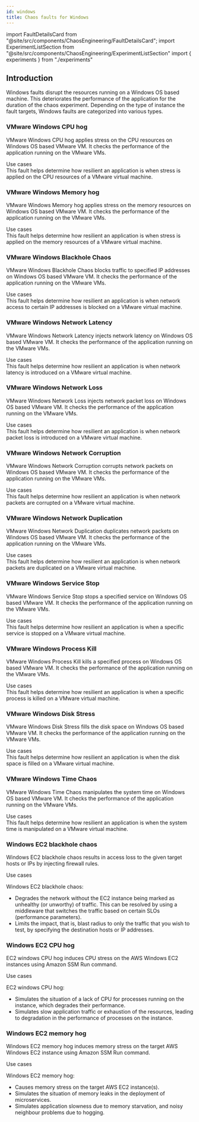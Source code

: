 ```yaml
---
id: windows
title: Chaos faults for Windows
---
```


<!-- Import statement for Custom Components -->

import FaultDetailsCard from "@site/src/components/ChaosEngineering/FaultDetailsCard";
import ExperimentListSection from "@site/src/components/ChaosEngineering/ExperimentListSection"
import { experiments } from "./experiments"

<!-- Heading Description -->

<div>

## Introduction
Windows faults disrupt the resources running on a Windows OS based machine. This deteriorates the performance of the application for the duration of the chaos experiment. Depending on the type of instance the fault targets, Windows faults are categorized into various types.

<ExperimentListSection experiments={experiments} />

<FaultDetailsCard category="windows">

### VMware Windows CPU hog

VMware Windows CPU hog applies stress on the CPU resources on Windows OS based VMware VM. It checks the performance of the application running on the VMware VMs.

<accordion color="green">
<summary>Use cases</summary>
This fault helps determine how resilient an application is when stress is applied on the CPU resources of a VMware virtual machine.
</accordion>

</FaultDetailsCard>

<FaultDetailsCard category="windows">

<!-- please specify category in above tag to generate correct experiment icons and links by itself, if links are broken please contact @Sahil, that's me -->

### VMware Windows Memory hog

VMware Windows Memory hog applies stress on the memory resources on Windows OS based VMware VM. It checks the performance of the application running on the VMware VMs.

<accordion color="green">
<summary>Use cases</summary>
This fault helps determine how resilient an application is when stress is applied on the memory resources of a VMware virtual machine.
</accordion>

</FaultDetailsCard>

<FaultDetailsCard category="windows">

### VMware Windows Blackhole Chaos

VMware Windows Blackhole Chaos blocks traffic to specified IP addresses on Windows OS based VMware VM. It checks the performance of the application running on the VMware VMs.

<accordion color="green">
<summary>Use cases</summary>
This fault helps determine how resilient an application is when network access to certain IP addresses is blocked on a VMware virtual machine.
</accordion>

</FaultDetailsCard>

<FaultDetailsCard category="windows">

### VMware Windows Network Latency

VMware Windows Network Latency injects network latency on Windows OS based VMware VM. It checks the performance of the application running on the VMware VMs.

<accordion color="green">
<summary>Use cases</summary>
This fault helps determine how resilient an application is when network latency is introduced on a VMware virtual machine.
</accordion>

</FaultDetailsCard>

<FaultDetailsCard category="windows">

### VMware Windows Network Loss

VMware Windows Network Loss injects network packet loss on Windows OS based VMware VM. It checks the performance of the application running on the VMware VMs.

<accordion color="green">
<summary>Use cases</summary>
This fault helps determine how resilient an application is when network packet loss is introduced on a VMware virtual machine.
</accordion>

</FaultDetailsCard>

<FaultDetailsCard category="windows">

### VMware Windows Network Corruption

VMware Windows Network Corruption corrupts network packets on Windows OS based VMware VM. It checks the performance of the application running on the VMware VMs.

<accordion color="green">
<summary>Use cases</summary>
This fault helps determine how resilient an application is when network packets are corrupted on a VMware virtual machine.
</accordion>

</FaultDetailsCard>

<FaultDetailsCard category="windows">

### VMware Windows Network Duplication

VMware Windows Network Duplication duplicates network packets on Windows OS based VMware VM. It checks the performance of the application running on the VMware VMs.

<accordion color="green">
<summary>Use cases</summary>
This fault helps determine how resilient an application is when network packets are duplicated on a VMware virtual machine.
</accordion>

</FaultDetailsCard>

<FaultDetailsCard category="windows">

### VMware Windows Service Stop

VMware Windows Service Stop stops a specified service on Windows OS based VMware VM. It checks the performance of the application running on the VMware VMs.

<accordion color="green">
<summary>Use cases</summary>
This fault helps determine how resilient an application is when a specific service is stopped on a VMware virtual machine.
</accordion>

</FaultDetailsCard>

<FaultDetailsCard category="windows">

### VMware Windows Process Kill

VMware Windows Process Kill kills a specified process on Windows OS based VMware VM. It checks the performance of the application running on the VMware VMs.

<accordion color="green">
<summary>Use cases</summary>
This fault helps determine how resilient an application is when a specific process is killed on a VMware virtual machine.
</accordion>

</FaultDetailsCard>

<FaultDetailsCard category="windows">

### VMware Windows Disk Stress

VMware Windows Disk Stress fills the disk space on Windows OS based VMware VM. It checks the performance of the application running on the VMware VMs.

<accordion color="green">
<summary>Use cases</summary>
This fault helps determine how resilient an application is when the disk space is filled on a VMware virtual machine.
</accordion>

</FaultDetailsCard>

<FaultDetailsCard category="windows">

### VMware Windows Time Chaos

VMware Windows Time Chaos manipulates the system time on Windows OS based VMware VM. It checks the performance of the application running on the VMware VMs.

<accordion color="green">
<summary>Use cases</summary>
This fault helps determine how resilient an application is when the system time is manipulated on a VMware virtual machine.
</accordion>

</FaultDetailsCard>

<FaultDetailsCard category="windows">

### Windows EC2 blackhole chaos

Windows EC2 blackhole chaos results in access loss to the given target hosts or IPs by injecting firewall rules.

<accordion color="green">
<summary>Use cases</summary>
    
Windows EC2 blackhole chaos:
- Degrades the network without the EC2 instance being marked as unhealthy (or unworthy) of traffic. This can be resolved by using a middleware that switches the traffic based on certain SLOs (performance parameters). 
- Limits the impact, that is, blast radius to only the traffic that you wish to test, by specifying the destination hosts or IP addresses. 

</accordion>
</FaultDetailsCard>

<FaultDetailsCard category="windows">

### Windows EC2 CPU hog

EC2 windows CPU hog induces CPU stress on the AWS Windows EC2 instances using Amazon SSM Run command.

<accordion color="green">
<summary>Use cases</summary>

EC2 windows CPU hog:
- Simulates the situation of a lack of CPU for processes running on the instance, which degrades their performance. 
- Simulates slow application traffic or exhaustion of the resources, leading to degradation in the performance of processes on the instance.

</accordion>
</FaultDetailsCard>

<FaultDetailsCard category="windows">

### Windows EC2 memory hog

Windows EC2 memory hog induces memory stress on the target AWS Windows EC2 instance using Amazon SSM Run command.

<accordion color="green">
<summary>Use cases</summary>

Windows EC2 memory hog:
- Causes memory stress on the target AWS EC2 instance(s).
- Simulates the situation of memory leaks in the deployment of microservices.
- Simulates application slowness due to memory starvation, and noisy neighbour problems due to hogging.

</accordion>
</FaultDetailsCard>
</div>
